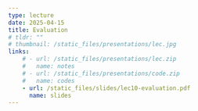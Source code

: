 ```yaml
---
type: lecture
date: 2025-04-15
title: Evaluation
# tldr: ""
# thumbnail: /static_files/presentations/lec.jpg
links: 
    # - url: /static_files/presentations/lec.zip
    #   name: notes
    # - url: /static_files/presentations/code.zip
    #   name: codes
    - url: /static_files/slides/lec10-evaluation.pdf
      name: slides
---
```


